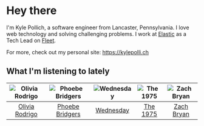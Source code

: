 # Hey there


I'm Kyle Pollich, a software engineer from Lancaster, Pennsylvania. I love web technology and solving challenging problems.
I work at [Elastic](https://www.elastic.co/) as a Tech Lead on [Fleet](https://www.elastic.co/guide/en/fleet/current/fleet-overview.html).

For more, check out my personal site: https://kylepolli.ch

## What I'm listening to lately

<!-- begin artists -->
  |![Olivia Rodrigo](https://i.scdn.co/image/ab6761610000f178e03a98785f3658f0b6461ec4)|![Phoebe Bridgers](https://i.scdn.co/image/ab6761610000f178626686e362d30246e816cc5b)|![Wednesday](https://i.scdn.co/image/ab6761610000f1786be7d750f449d0e04196e179)|![The 1975](https://i.scdn.co/image/ab6761610000f17889348336354096fd4e36ca73)|![Zach Bryan](https://i.scdn.co/image/ab6761610000f1784fd54df35bfcfa0fc9fc2da7)|
  |:---:|:---:|:---:|:---:|:---:|
  |[Olivia Rodrigo](https://open.spotify.com/artist/1McMsnEElThX1knmY4oliG)|[Phoebe Bridgers](https://open.spotify.com/artist/1r1uxoy19fzMxunt3ONAkG)|[Wednesday](https://open.spotify.com/artist/4j7DrazfBZLLD0OrVoAtEe)|[The 1975](https://open.spotify.com/artist/3mIj9lX2MWuHmhNCA7LSCW)|[Zach Bryan](https://open.spotify.com/artist/40ZNYROS4zLfyyBSs2PGe2)|
<!-- end artists -->
